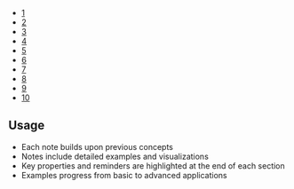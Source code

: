 - [1](linear-transformations-study-guide.md)
- [2](linear-algebra-notes%20(2).md)
- [3](linear-algebra-notes%20(3).md)
- [4](linear-algebra-notes%20(4).md)
- [5](linear-algebra-notes%20(5).md)
- [6](linear-algebra-notes%20(6).md)
- [7](linear-algebra-notes%20(7).md)
- [8](linear-algebra-notes%20(8).md)
- [9](linear-algebra-notes%20(9).md)
- [10](linear-algebra-notes%20(10).md) 
## Usage
- Each note builds upon previous concepts
- Notes include detailed examples and visualizations
- Key properties and reminders are highlighted at the end of each section
- Examples progress from basic to advanced applications
